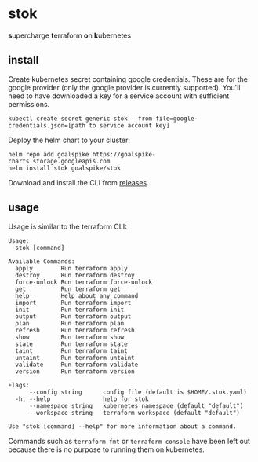 # stok

**s**upercharge **t**erraform **o**n **k**ubernetes

## install

Create kubernetes secret containing google credentials. These are for the google provider (only the google provider is currently supported). You'll need to have downloaded a key for a service account with sufficient permissions.

```
kubectl create secret generic stok --from-file=google-credentials.json=[path to service account key]
```

Deploy the helm chart to your cluster:

```
helm repo add goalspike https://goalspike-charts.storage.googleapis.com
helm install stok goalspike/stok
```

Download and install the CLI from [releases](https://github.com/leg100/stok/releases).

## usage

Usage is similar to the terraform CLI:

```
Usage:
  stok [command]

Available Commands:
  apply        Run terraform apply
  destroy      Run terraform destroy
  force-unlock Run terraform force-unlock
  get          Run terraform get
  help         Help about any command
  import       Run terraform import
  init         Run terraform init
  output       Run terraform output
  plan         Run terraform plan
  refresh      Run terraform refresh
  show         Run terraform show
  state        Run terraform state
  taint        Run terraform taint
  untaint      Run terraform untaint
  validate     Run terraform validate
  version      Run terraform version

Flags:
      --config string      config file (default is $HOME/.stok.yaml)
  -h, --help               help for stok
      --namespace string   kubernetes namespace (default "default")
      --workspace string   terraform workspace (default "default")

Use "stok [command] --help" for more information about a command.
```

Commands such as `terraform fmt` or `terraform console` have been left out because there is no purpose to running them on kubernetes.
